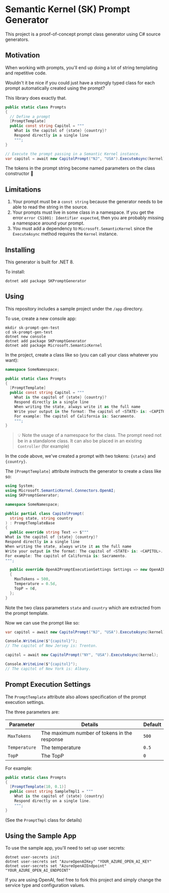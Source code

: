 # Semantic Kernel (SK) Prompt Generator

This project is a proof-of-concept prompt class generator using C# source generators.

## Motivation

When working with prompts, you'll end up doing a lot of string templating and repetitive code.

Wouldn't it be nice if you could just have a strongly typed class for each prompt automatically created using the prompt?

This library does exactly that.

```csharp
public static class Prompts
{
  // Define a prompt
  [PromptTemplate]
  public const string Capitol = """
    What is the capitol of {state} {country}?
    Respond directly in a single line
    """;
}

// Execute the prompt passing in a Semantic Kernel instance.
var capitol = await new CapitolPrompt("NJ", "USA").ExecuteAsync(kernel);
```

The tokens in the prompt string become named parameters on the class constructor 🎉

## Limitations

1. Your prompt must be a `const string` because the generator needs to be able to read the string in the source.
2. Your prompts must live in some class in a namespace.  If you get the error `error CS1001: Identifier expected`, then you are probably missing a namespace around your prompt.
3. You must add a dependency to `Microsoft.SemanticKernel` since the `ExecuteAsync` method requires the `Kernel` instance.

## Installing

This generator is built for .NET 8.

To install:

```shell
dotnet add package SKPromptGenerator
```

## Using

This repository includes a sample project under the `/app` directory.

To use, create a new console app:

```shell
mkdir sk-prompt-gen-test
cd sk-prompt-gen-test
dotnet new console
dotnet add package SKPromptGenerator
dotnet add package Microsoft.SemanticKernel
```

In the project, create a class like so (you can call your class whatever you want):

```csharp
namespace SomeNamespace;

public static class Prompts
{
  [PromptTemplate]
  public const string Capitol = """
    What is the capitol of {state} {country}?
    Respond directly in a single line
    When writing the state, always write it as the full name
    Write your output in the format: The capitol of <STATE> is: <CAPITOL>.
    For example: The capitol of California is: Sacramento.
    """;
}
```

> 💡 Note the usage of a namespace for the class.  The prompt need not be in a standalone class.  It can also be placed in an existing `Controller` (for example)

In the code above, we've created a prompt with two tokens: `{state}` and `{country}`.

The `[PromptTemplate]` attribute instructs the generator to create a class like so:

```csharp
using System;
using Microsoft.SemanticKernel.Connectors.OpenAI;
using SKPromptGenerator;

namespace SomeNamespace;

public partial class CapitolPrompt(
  string state, string country
) : PromptTemplateBase
{
  public override string Text => $"""
What is the capitol of {state} {country}?
Respond directly in a single line
When writing the state, always write it as the full name
Write your output in the format: The capitol of <STATE> is: <CAPITOL>.
For example: The capitol of California is: Sacramento.
""";

  public override OpenAIPromptExecutionSettings Settings => new OpenAIPromptExecutionSettings
  {
    MaxTokens = 500,
    Temperature = 0.5d,
    TopP = 0d,
  };
}
```

Note the two class parameters `state` and `country` which are extracted from the prompt template.

Now we can use the prompt like so:

```csharp
var capitol = await new CapitolPrompt("NJ", "USA").ExecuteAsync(kernel);

Console.WriteLine($"{capitol}");
// The capitol of New Jersey is: Trenton.

capitol = await new CapitolPrompt("NY", "USA").ExecuteAsync(kernel);

Console.WriteLine($"{capitol}");
// The capitol of New York is: Albany.
```

## Prompt Execution Settings

The `PromptTemplate` attribute also allows specification of the prompt execution settings.

The three parameters are:

|Parameter|Details|Default|
|--|--|--|
|`MaxTokens`|The maximum number of tokens in the response|`500`|
|`Temperature`|The temperature|`0.5`|
|`TopP`|The TopP|`0`|

For example:

```csharp
public static class Prompts
{
  [PromptTemplate(10, 0.1)]
  public const string SampleTmpl1 = """
    What is the capitol of {state} {country}
    Respond directly on a single line.
    """;
}
```

(See the `PromptTmpl` class for details)

## Using the Sample App

To use the sample app, you'll need to set up user secrets:

```shell
dotnet user-secrets init
dotnet user-secrets set "AzureOpenAIKey" "YOUR_AZURE_OPEN_AI_KEY"
dotnet user-secrets set "AzureOpenAIEndpoint" "YOUR_AZURE_OPEN_AI_ENDPOINT"
```

If you are using OpenAI, feel free to fork this project and simply change the service type and configuration values.
